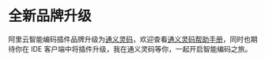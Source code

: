 # 全新品牌升级

阿里云智能编码插件品牌升级为[通义灵码](https://tongyi.aliyun.com/lingma)，欢迎查看[通义灵码帮助手册](https://help.aliyun.com/document_detail/2590613.html)，同时也期待你在 IDE 客户端中将插件升级，我在通义灵码等你，一起开启智能编码之旅。
